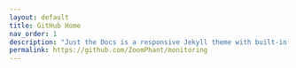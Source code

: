 ```yaml
---
layout: default
title: GitHub Home
nav_order: 1
description: "Just the Docs is a responsive Jekyll theme with built-in search that is easily customizable and hosted on GitHub Pages."
permalink: https://github.com/ZoomPhant/monitoring
---
```

